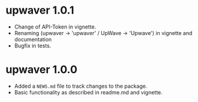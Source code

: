 # upwaver 1.0.1

* Change of API-Token in vignette.
* Renaming (upwaver -> 'upwaver' / UpWave -> 'Upwave') in vignette and documentation
* Bugfix in tests.

# upwaver 1.0.0

* Added a `NEWS.md` file to track changes to the package.
* Basic functionality as described in readme.md and vignette.
